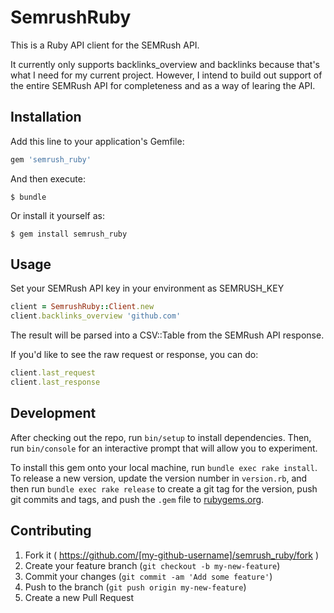 # SemrushRuby

This is a Ruby API client for the SEMRush API. 

It currently only supports backlinks_overview and backlinks because that's what I need for my current project. However, I intend to build out support of the entire SEMRush API for completeness and as a way of learing the API.

## Installation

Add this line to your application's Gemfile:

```ruby
gem 'semrush_ruby'
```

And then execute:

    $ bundle

Or install it yourself as:

    $ gem install semrush_ruby

## Usage

Set your SEMRush API key in your environment as SEMRUSH_KEY

```ruby
client = SemrushRuby::Client.new
client.backlinks_overview 'github.com'
```

The result will be parsed into a CSV::Table from the SEMRush API response.

If you'd like to see the raw request or response, you can do:
```ruby
client.last_request
client.last_response
```

## Development

After checking out the repo, run `bin/setup` to install dependencies. Then, run `bin/console` for an interactive prompt that will allow you to experiment.

To install this gem onto your local machine, run `bundle exec rake install`. To release a new version, update the version number in `version.rb`, and then run `bundle exec rake release` to create a git tag for the version, push git commits and tags, and push the `.gem` file to [rubygems.org](https://rubygems.org).

## Contributing

1. Fork it ( https://github.com/[my-github-username]/semrush_ruby/fork )
2. Create your feature branch (`git checkout -b my-new-feature`)
3. Commit your changes (`git commit -am 'Add some feature'`)
4. Push to the branch (`git push origin my-new-feature`)
5. Create a new Pull Request
